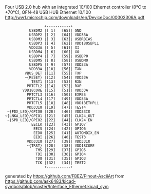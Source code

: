 Four USB 2.0 hub with an integrated 10/100 Ethernet controller (0°C to +70°C), QFN-48
USB HUB Ethernet 10/100
http://ww1.microchip.com/downloads/en/DeviceDoc/00002306A.pdf


	                  +-----------+
	           USBDM2 |[ 1]   [65]| GND
	           USBDP2 |[ 2]   [64]| VDD33A
	           USBDM3 |[ 3]   [63]| USBRBIAS
	           USBDP3 |[ 4]   [62]| VDD18USBPLL
	           VDD33A |[ 5]   [61]| XI
	           USBDM4 |[ 6]   [60]| XO
	           USBDP4 |[ 7]   [59]| USBDP0
	           USBDM5 |[ 8]   [58]| USBDM0
	           USBDP5 |[ 9]   [57]| VDD33A
	           VDD33A |[10]   [56]| TXN
	         VBUS_DET |[11]   [55]| TXP
	         ~{RESET} |[12]   [54]| VDD33A
	            TEST1 |[13]   [53]| RXN
	          PRTCTL2 |[14]   [52]| RXP
	        VDD18CORE |[15]   [51]| VDD33A
	          PRTCTL3 |[16]   [50]| EXRES
	          PRTCTL4 |[17]   [49]| VDD33A
	          PRTCTL5 |[18]   [48]| VDD18ETHPLL
	          VDD33IO |[19]   [47]| TEST4
	 ~{FDX_LED}/GPIO0 |[20]   [46]| VDD33IO
	~{LNKA_LED}/GPIO1 |[21]   [45]| CLK24_OUT
	 ~{SPD_LED}/GPIO2 |[22]   [44]| CLK24_EN
	            EECLK |[23]   [43]| GPIO7
	             EECS |[24]   [42]| GPIO6
	             EEDO |[25]   [41]| AUTOMDIX_EN
	             EEDI |[26]   [40]| TEST3
	          VDD33IO |[27]   [39]| VDD33IO
	          ~{TRST} |[28]   [38]| VDD18CORE
	              TMS |[29]   [37]| GPIO5
	              TDI |[30]   [36]| GPIO4
	              TDO |[31]   [35]| GPIO3
	              TCK |[32]   [34]| TEST2
	                  +-----------+


generated by https://github.com/FBEZ/Pinout-AsciiArt from https://github.com/ask6483/kicad-symbols/blob/master/Interface_Ethernet.kicad_sym